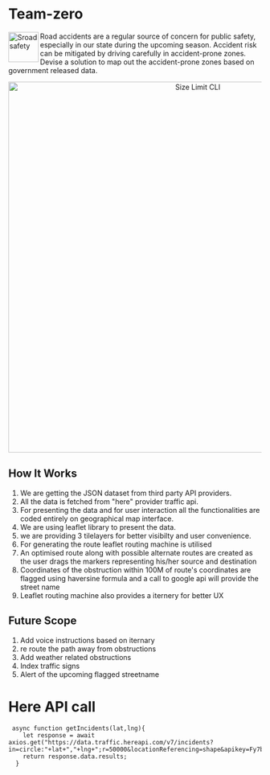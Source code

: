 # Team-zero
<img src="https://cdn0.iconfinder.com/data/icons/construction-tool-16/128/Traffic-cone-caution-safety-road-512.png" align="left"
     alt="Sroad safety" width="60" height="60">
Road accidents are a regular source of concern for public safety, especially in our state during the upcoming season. Accident risk can be mitigated by driving carefully in accident-prone zones. Devise a solution to map out the accident-prone zones based on government released data.
<br>

<p align="center">
  <img src="https://c.tenor.com/LNXHufgzGAwAAAAM/kermit-the-frog-drive.gif" alt="Size Limit CLI" width="738">
</p>

## How It Works

1. We are getting the JSON dataset from third party API providers.
2. All the data is fetched from "here" provider traffic api.
3. For presenting the data and for user interaction all the functionalities are coded entirely on geographical map interface.
4. We are using leaflet library to present the data.
5. we are providing 3 tilelayers for better visibilty and user convenience.
6. For generating the route leaflet routing machine is utilised
7. An optimised route along with possible alternate routes are created as the user drags the markers representing his/her source and destination
8. Coordinates of the obstruction within 100M of route's coordinates are flagged using haversine formula and a call to google api will provide the street name
9. Leaflet routing machine also provides a iternery for better UX

## Future Scope
1. Add voice instructions based on iternary
2. re route the path away from obstructions
3. Add weather related obstructions
4. Index traffic signs
5. Alert of the upcoming flagged streetname

# Here API call
```
 async function getIncidents(lat,lng){
    let response = await axios.get("https://data.traffic.hereapi.com/v7/incidents?in=circle:"+lat+","+lng+";r=50000&locationReferencing=shape&apikey=Fy7bI6cEAp4BGKJ7QaPh6_kAOzVBQSTWCO303al7SB4")
    return response.data.results;
  }
```
